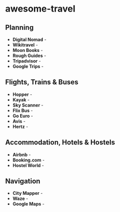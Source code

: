 # awesome-travel

## Planning

* **Digital Nomad** - 
* **Wikitravel** - 
* **Moon Books** - 
* **Rough Guides** - 
* **Tripadvisor** - 
* **Google Trips** -

## Flights, Trains & Buses

* **Hopper** - 
* **Kayak** - 
* **Sky Scanner** - 
* **Flix Bus** - 
* **Go Euro** - 
* **Avis** - 
* **Hertz** -

## Accommodation, Hotels & Hostels

* **Airbnb** - 
* **Booking.com** - 
* **Hostel World** - 

## Navigation

* **City Mapper** - 
* **Waze** - 
* **Google Maps** - 
